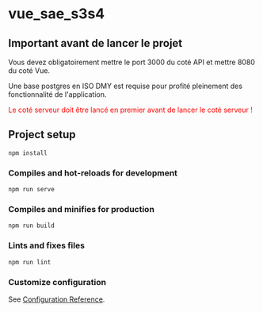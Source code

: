 # vue_sae_s3s4

## Important avant de lancer le projet

Vous devez obligatoirement mettre le port 3000 du coté API et mettre 8080 du coté Vue.

Une base postgres en ISO DMY est requise pour profité pleinement des fonctionnalité de l'application.

<font color="red"> Le coté serveur doit être lancé en premier avant de lancer le coté serveur ! </font>

## Project setup
```
npm install
```

### Compiles and hot-reloads for development
```
npm run serve
```

### Compiles and minifies for production
```
npm run build
```

### Lints and fixes files
```
npm run lint
```

### Customize configuration
See [Configuration Reference](https://cli.vuejs.org/config/).
